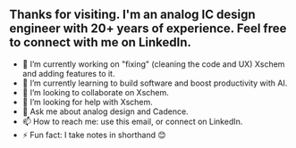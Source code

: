 ## Thanks for visiting. I'm an analog IC design engineer with 20+ years of experience. Feel free to connect with me on LinkedIn.

- 🔭 I’m currently working on "fixing" (cleaning the code and UX) Xschem and adding features to it.
- 🌱 I’m currently learning to build software and boost productivity with AI.
- 👯 I’m looking to collaborate on Xschem.
- 🤔 I’m looking for help with Xschem.
- 💬 Ask me about analog design and Cadence.
- 📫 How to reach me: use this email, or connect on LinkedIn.
- ⚡ Fun fact: I take notes in shorthand 😊
<!--
**ananthchellappa/ananthchellappa** is a ✨ _special_ ✨ repository because its `README.md` (this file) appears on your GitHub profile.

Here are some ideas to get you started:

- 🔭 I’m currently working on ...
- 🌱 I’m currently learning ...
- 👯 I’m looking to collaborate on ...
- 🤔 I’m looking for help with ...
- 💬 Ask me about ...
- 📫 How to reach me: ...
- 😄 Pronouns: ...
- ⚡ Fun fact: ...
-->
